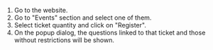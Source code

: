 1.  Go to the website.
2.  Go to "Events" section and select one of them.
3.  Select ticket quantity and click on "Register".
4.  On the popup dialog, the questions linked to that ticket and those
    without restrictions will be shown.
